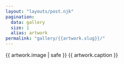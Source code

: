```yaml
---
layout: "layouts/post.njk"
pagination:
  data: gallery
  size: 1
  alias: artwork
permalink: "gallery/{{artwork.slug}}/"
---
```


{{ artwork.image | safe }}
{{ artwork.caption }}
